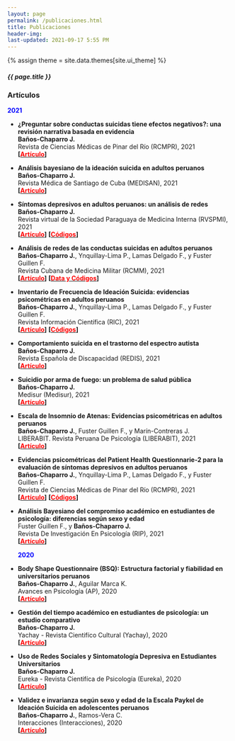 ```yaml
---
layout: page
permalink: /publicaciones.html
title: Publicaciones
header-img: 
last-updated: 2021-09-17 5:55 PM
---
```

{% assign theme = site.data.themes[site.ui_theme] %}
<div class="blogcard  card-1 mb-4" style="width: 100%;">
  <div class="card-body">
    <h5 class="card-title text-center" style="font-size:{{ theme.post-title-size }};font-weight:{{ theme.post-font-weight }};">{{ page.title }}</h5>
  </div>
</div>


### Artículos


  **<font color=blue>2021</font>**

+ **¿Preguntar sobre conductas suicidas tiene efectos negativos?: una revisión narrativa basada en evidencia**<br/>
  **Baños-Chaparro J.**<br/>
  Revista de Ciencias Médicas de Pinar del Río (RCMPR), 2021<br/>
  **[[<font color=red>Artículo</font>](http://www.revcmpinar.sld.cu/index.php/publicaciones/article/view/5166)]**

+ **Análisis bayesiano de la ideación suicida en adultos peruanos**<br/>
  **Baños-Chaparro J.**<br/>
  Revista Médica de Santiago de Cuba (MEDISAN), 2021<br/>
  **[[<font color=red>Artículo</font>](http://www.medisan.sld.cu/index.php/san/article/view/3787)]**

+ **Síntomas depresivos en adultos peruanos: un análisis de redes**<br/>
  **Baños-Chaparro J.**<br/>
  Revista virtual de la Sociedad Paraguaya de Medicina Interna (RVSPMI), 2021<br/>
  **[[<font color=red>Artículo</font>](https://www.revistaspmi.org.py/index.php/rvspmi/article/view/243)]** **[[<font color=red>Códigos</font>](https://osf.io/7prws/)]**

+ **Análisis de redes de las conductas suicidas en adultos peruanos**<br/>
  **Baños-Chaparro J.**, Ynquillay-Lima P., Lamas Delgado F., y Fuster Guillen F.<br/>
  Revista Cubana de Medicina Militar (RCMM), 2021<br/>
  **[[<font color=red>Artículo</font>](http://www.revmedmilitar.sld.cu/index.php/mil/article/view/1450)]** **[[<font color=red>Data y Códigos</font>](https://osf.io/v954z/)]**

+ **Inventario de Frecuencia de Ideación Suicida: evidencias psicométricas en adultos peruanos**<br/>
  **Baños-Chaparro J.**, Ynquillay-Lima P., Lamas Delgado F., y Fuster Guillen F.<br/>
  Revista Información Científica (RIC), 2021<br/>
  **[[<font color=red>Artículo</font>](http://www.revinfcientifica.sld.cu/index.php/ric/article/view/3507)]** **[[<font color=red>Códigos</font>](https://osf.io/3an8q/)]**

+ **Comportamiento suicida en el trastorno del espectro autista**<br/>
  **Baños-Chaparro J.**<br/>
  Revista Española de Discapacidad (REDIS), 2021<br/>
  **[[<font color=red>Artículo</font>](https://www.cedd.net/redis/index.php/redis/article/view/747)]**

+ **Suicidio por arma de fuego: un problema de salud pública**<br/>
  **Baños-Chaparro J.**<br/>
  Medisur (Medisur), 2021<br/>
  **[[<font color=red>Artículo</font>](http://medisur.sld.cu/index.php/medisur/article/view/4973)]**

+ **Escala de Insomnio de Atenas: Evidencias psicométricas en adultos peruanos**<br/>
  **Baños-Chaparro J.**, Fuster Guillen F., y Marín-Contreras J.<br/>
  LIBERABIT. Revista Peruana De Psicología (LIBERABIT), 2021<br/>
  **[[<font color=red>Artículo</font>](http://revistaliberabit.com/index.php/Liberabit/article/view/458)]**

+ **Evidencias psicométricas del Patient Health Questionnarie-2 para la evaluación de síntomas depresivos en adultos peruanos**<br/>
  **Baños-Chaparro J.**, Ynquillay-Lima P., Lamas Delgado F., y Fuster Guillen F.<br/>
  Revista de Ciencias Médicas de Pinar del Río (RCMPR), 2021<br/>
  **[[<font color=red>Artículo</font>](http://www.revcmpinar.sld.cu/index.php/publicaciones/article/view/5064)]** **[[<font color=red>Códigos</font>](https://osf.io/684bn/)]**

+ **Análisis Bayesiano del compromiso académico en estudiantes de psicología: diferencias según sexo y edad**<br/>
  Fuster Guillen F., y **Baños-Chaparro J.**<br/>
  Revista De Investigación En Psicología (RIP), 2021<br/>
  **[[<font color=red>Artículo</font>](https://revistasinvestigacion.unmsm.edu.pe/index.php/psico/article/view/20210)]**


  **<font color=blue>2020</font>**

+ **Body Shape Questionnaire (BSQ): Estructura factorial y fiabilidad en universitarios peruanos**<br/>
  **Baños-Chaparro J.**, Aguilar Marca K.<br/>
  Avances en Psicología (AP), 2020<br/>
  **[[<font color=red>Artículo</font>](https://revistas.unife.edu.pe/index.php/avancesenpsicologia/article/view/2254)]**

+ **Gestión del tiempo académico en estudiantes de psicología: un estudio comparativo**<br/>
  **Baños-Chaparro J.**<br/>
  Yachay - Revista Cientifíco Cultural (Yachay), 2020<br/>
  **[[<font color=red>Artículo</font>](https://revistas.uandina.edu.pe/index.php/Yachay/article/view/221)]**

+ **Uso de Redes Sociales y Sintomatología Depresiva en Estudiantes Universitarios**<br/>
  **Baños-Chaparro J.**<br/>
  Eureka - Revista Cientifíca de Psicología (Eureka), 2020<br/>
  **[[<font color=red>Artículo</font>](https://www.psicoeureka.com.py/publicacion/17-2/articulo/13)]**

+ **Validez e invarianza según sexo y edad de la Escala Paykel de Ideación Suicida en adolescentes peruanos**<br/>
  **Baños-Chaparro J.**, Ramos-Vera C.<br/>
  Interacciones (Interacciones), 2020<br/>
  **[[<font color=red>Artículo</font>](https://www.ojs.revistainteracciones.com/index.php/rin/article/view/96)]**

